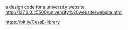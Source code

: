 a design code for a university website
http://127.0.0.1:5500/university%20website/website.html

https://bit.ly/CessE-library 

